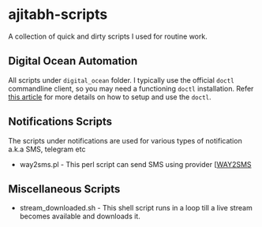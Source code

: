 # ajitabh-scripts
A collection of quick and dirty scripts I used for routine work.

## Digital Ocean Automation

All scripts under ```digital_ocean``` folder. I typically use the official ```doctl``` commandline client, so you may need a functioning ```doctl``` installation. Refer [this article](https://www.digitalocean.com/community/tutorials/how-to-use-doctl-the-official-digitalocean-command-line-client) for more details on how to setup and use the ```doctl```.

## Notifications Scripts

The scripts under notifications are used for various types of notification a.k.a SMS, telegram etc

* way2sms.pl - This perl script can send SMS using provider [[WAY2SMS](https://www.way2sms.com/)

## Miscellaneous Scripts

* stream_downloaded.sh - This shell script runs in a loop till a live stream becomes available and downloads it.

